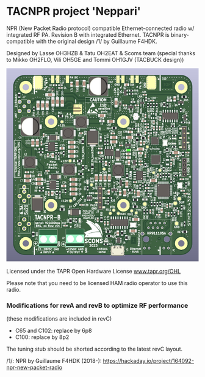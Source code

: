 # TACNPR project 'Neppari'

NPR (New Packet Radio protocol) compatible Ethernet-connected radio w/ integrated RF PA. Revision B with integrated Ethernet.
TACNPR is binary-compatible with the original design /1/ by Guillaume F4HDK.

Designed by Lasse OH3HZB & Tatu OH2EAT & Scoms team (special thanks to Mikko OH2FLO, Vili OH5GE and Tommi OH1GJV (TACBUCK design))

![3D](TACNPR-revB-3D-top.jpg)

Licensed under the TAPR Open Hardware License 
www.tapr.org/OHL

Please note that you need to be licensed HAM radio operator to use this radio.

### Modifications for revA and revB to optimize RF performance

(these modifications are included in revC)

* C65 and C102: replace by 6p8
* C100: replace by 8p2

The tuning stub should be shorted according to the latest revC layout.

/1/: NPR by Guillaume F4HDK (2018-): https://hackaday.io/project/164092-npr-new-packet-radio 
